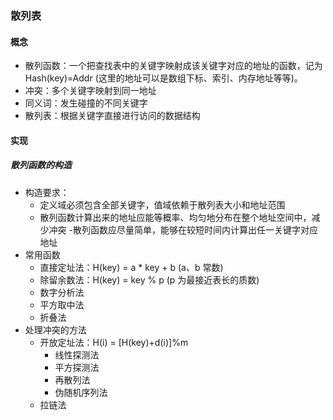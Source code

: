 ### 散列表
#### 概念
* 散列函数：一个把查找表中的关键字映射成该关键字对应的地址的函数，记为Hash(key)=Addr (这里的地址可以是数组下标、索引、内存地址等等)。
* 冲突：多个关键字映射到同一地址
* 同义词：发生碰撞的不同关键字
* 散列表：根据关键字直接进行访问的数据结构

#### 实现
##### 散列函数的构造
* 构造要求：
    - 定义域必须包含全部关键字，值域依赖于散列表大小和地址范围
    - 散列函数计算出来的地址应能等概率、均匀地分布在整个地址空间中，减少冲突
    -散列函数应尽量简单，能够在较短时间内计算出任一关键字对应地址
* 常用函数
    - 直接定址法：H(key) = a * key + b (a、b 常数)
    - 除留余数法：H(key) = key % p (p 为最接近表长的质数)
    - 数字分析法
    - 平方取中法
    - 折叠法
* 处理冲突的方法
    - 开放定址法：H(i) = [H(key)+d(i)]%m
        - 线性探测法
        - 平方探测法
        - 再散列法
        - 伪随机序列法
    - 拉链法
    